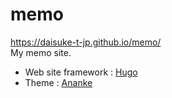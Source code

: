 # memo
https://daisuke-t-jp.github.io/memo/    
My memo site.  

- Web site framework : [Hugo](https://gohugo.io/)
- Theme : [Ananke](https://themes.gohugo.io/gohugo-theme-ananke/)
